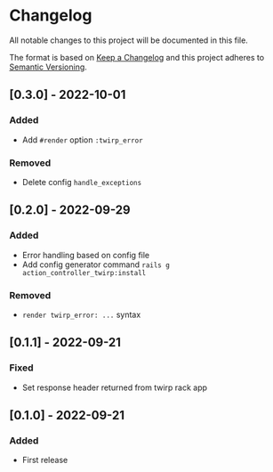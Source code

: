 # Changelog
All notable changes to this project will be documented in this file.

The format is based on [Keep a Changelog](http://keepachangelog.com/)
and this project adheres to [Semantic Versioning](http://semver.org/).

## [0.3.0] - 2022-10-01
### Added
- Add `#render` option `:twirp_error`
### Removed
- Delete config `handle_exceptions`

## [0.2.0] - 2022-09-29
### Added
- Error handling based on config file
- Add config generator command `rails g action_controller_twirp:install`
### Removed
- `render twirp_error: ...` syntax

## [0.1.1] - 2022-09-21
### Fixed
- Set response header returned from twirp rack app

## [0.1.0] - 2022-09-21
### Added
- First release

